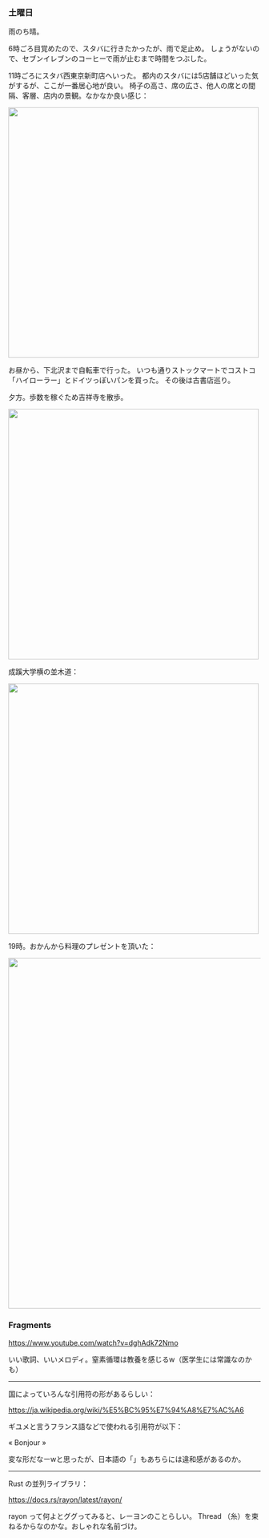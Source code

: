 ### 土曜日

雨のち晴。

6時ごろ目覚めたので、スタバに行きたかったが、雨で足止め。
しょうがないので、セブンイレブンのコーヒーで雨が止むまで時間をつぶした。

11時ごろにスタバ西東京新町店へいった。
都内のスタバには5店舗ほどいった気がするが、ここが一番居心地が良い。
椅子の高さ、席の広さ、他人の席との間隔、客層、店内の景観。なかなか良い感じ：

<img src="https://i.imgur.com/ntrR36r.jpg" width="500">

お昼から、下北沢まで自転車で行った。
いつも通りストックマートでコストコ「ハイローラー」とドイツっぽいパンを買った。
その後は古書店巡り。

夕方。歩数を稼ぐため吉祥寺を散歩。

<img src="https://i.imgur.com/o58gY9N.jpg" width="500">

成蹊大学横の並木道：

<img src="https://i.imgur.com/edXBpNt.jpg" width="500">

19時。おかんから料理のプレゼントを頂いた：

<img src="https://i.imgur.com/YAl2EQM.jpg" width="700">

### Fragments

https://www.youtube.com/watch?v=dghAdk72Nmo

いい歌詞、いいメロディ。窒素循環は教養を感じるw（医学生には常識なのかも）

---

国によっていろんな引用符の形があるらしい：

https://ja.wikipedia.org/wiki/%E5%BC%95%E7%94%A8%E7%AC%A6

ギユメと言うフランス語などで使われる引用符が以下：

« Bonjour »

変な形だなーwと思ったが、日本語の「」もあちらには違和感があるのか。

---

Rust の並列ライブラリ：

https://docs.rs/rayon/latest/rayon/

rayon って何よとググってみると、レーヨンのことらしい。
Thread （糸）を束ねるからなのかな。おしゃれな名前づけ。